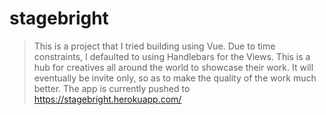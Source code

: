 # stagebright

> This is a project that I tried building using Vue. Due to time constraints, I defaulted to using Handlebars for the Views. This is a hub for creatives all around the world to showcase their work. It will eventually be invite only, so as to make the quality of the work much better. The app is currently pushed to https://stagebright.herokuapp.com/

